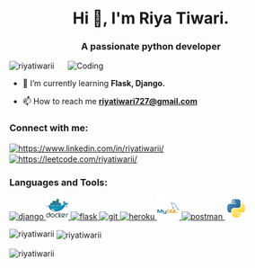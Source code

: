 <h1 align="center">Hi 👋, I'm Riya Tiwari.</h1>
<h3 align="center">A passionate python developer</h3>
<img align="right" alt="Coding" width="400" src="https://media.giphy.com/media/3o7bu6rpK7GL2KWlO0/giphy.gif">

<p align="left"> <img src="https://komarev.com/ghpvc/?username=riyatiwarii&label=Profile%20views&color=0e75b6&style=flat" alt="riyatiwarii" /> </p>

- 🌱 I’m currently learning **Flask, Django.**

- 📫 How to reach me **riyatiwari727@gmail.com**

<h3 align="left">Connect with me:</h3>
<p align="left">
<a href="https://linkedin.com/in/https://www.linkedin.com/in/riyatiwarii/" target="blank"><img align="center" src="https://raw.githubusercontent.com/rahuldkjain/github-profile-readme-generator/master/src/images/icons/Social/linked-in-alt.svg" alt="https://www.linkedin.com/in/riyatiwarii/" height="30" width="40" /></a>
<a href="https://www.leetcode.com/https://leetcode.com/riyatiwarii/" target="blank"><img align="center" src="https://raw.githubusercontent.com/rahuldkjain/github-profile-readme-generator/master/src/images/icons/Social/leet-code.svg" alt="https://leetcode.com/riyatiwarii/" height="30" width="40" /></a>
</p>

<h3 align="left">Languages and Tools:</h3>

<p align="left"> <a href="https://www.djangoproject.com/" target="_blank" rel="noreferrer"> <img src="https://cdn.worldvectorlogo.com/logos/django.svg" alt="django" width="40" height="40"/> </a> <a href="https://www.docker.com/" target="_blank" rel="noreferrer"> <img src="https://raw.githubusercontent.com/devicons/devicon/master/icons/docker/docker-original-wordmark.svg" alt="docker" width="40" height="40"/> </a> <a href="https://flask.palletsprojects.com/" target="_blank" rel="noreferrer"> <img src="https://www.vectorlogo.zone/logos/pocoo_flask/pocoo_flask-icon.svg" alt="flask" width="40" height="40"/> </a> <a href="https://git-scm.com/" target="_blank" rel="noreferrer"> <img src="https://www.vectorlogo.zone/logos/git-scm/git-scm-icon.svg" alt="git" width="40" height="40"/> </a> <a href="https://heroku.com" target="_blank" rel="noreferrer"> <img src="https://www.vectorlogo.zone/logos/heroku/heroku-icon.svg" alt="heroku" width="40" height="40"/> </a> <a href="https://www.mysql.com/" target="_blank" rel="noreferrer"> <img src="https://raw.githubusercontent.com/devicons/devicon/master/icons/mysql/mysql-original-wordmark.svg" alt="mysql" width="40" height="40"/> </a> <a href="https://postman.com" target="_blank" rel="noreferrer"> <img src="https://www.vectorlogo.zone/logos/getpostman/getpostman-icon.svg" alt="postman" width="40" height="40"/> </a> <a href="https://www.python.org" target="_blank" rel="noreferrer"> <img src="https://raw.githubusercontent.com/devicons/devicon/master/icons/python/python-original.svg" alt="python" width="40" height="40"/> </a> </p>

<p><img align="left" src="https://github-readme-stats.vercel.app/api/top-langs?username=riyatiwarii&show_icons=true&locale=en&layout=compact" alt="riyatiwarii" /></p>

<p>&nbsp;<img align="center" src="https://github-readme-stats.vercel.app/api?username=riyatiwarii&show_icons=true&locale=en" alt="riyatiwarii" /></p>

<p><img align="center" src="https://github-readme-streak-stats.herokuapp.com/?user=riyatiwarii&" alt="riyatiwarii" /></p>
